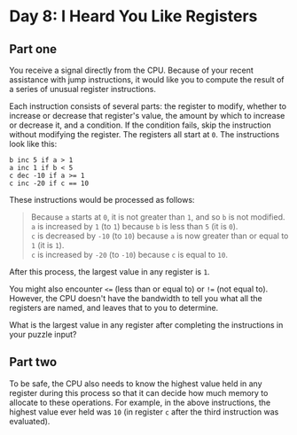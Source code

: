 # Day 8: I Heard You Like Registers
## Part one
You receive a signal directly from the CPU. Because of your recent assistance with jump instructions, it would like you to compute the result of a series of unusual register instructions.

Each instruction consists of several parts: the register to modify, whether to increase or decrease that register's value, the amount by which to increase or decrease it, and a condition. If the condition fails, skip the instruction without modifying the register. The registers all start at `0`. The instructions look like this:
```
b inc 5 if a > 1
a inc 1 if b < 5
c dec -10 if a >= 1
c inc -20 if c == 10
```

These instructions would be processed as follows:

> Because `a` starts at `0`, it is not greater than `1`, and so `b` is not modified.  
> `a` is increased by `1` (to `1`) because `b` is less than `5` (it is `0`).  
> `c` is decreased by `-10` (to `10`) because `a` is now greater than or equal to `1` (it is `1`).  
> `c` is increased by `-20` (to `-10`) because `c` is equal to `10`.  

After this process, the largest value in any register is `1`.

You might also encounter `<=` (less than or equal to) or `!=` (not equal to). However, the CPU doesn't have the bandwidth to tell you what all the registers are named, and leaves that to you to determine.

What is the largest value in any register after completing the instructions in your puzzle input?

## Part two
To be safe, the CPU also needs to know the highest value held in any register during this process so that it can decide how much memory to allocate to these operations. For example, in the above instructions, the highest value ever held was `10` (in register `c` after the third instruction was evaluated).
